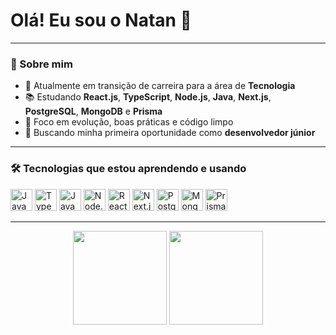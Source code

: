 <h1 align="left">Olá! Eu sou o Natan 👋</h1>

---

### 🚀 Sobre mim

- 💼 Atualmente em transição de carreira para a área de **Tecnologia**  
- 📚 Estudando **React.js**, **TypeScript**, **Node.js**, **Java**, **Next.js**, **PostgreSQL**, **MongoDB** e **Prisma**
- 🧠 Foco em evolução, boas práticas e código limpo
- 🎯 Buscando minha primeira oportunidade como **desenvolvedor júnior**

---

### 🛠️ Tecnologias que estou aprendendo e usando

<div align="left">
  <img src="https://cdn.jsdelivr.net/gh/devicons/devicon/icons/javascript/javascript-original.svg" height="35" alt="JavaScript" />
  <img src="https://cdn.jsdelivr.net/gh/devicons/devicon/icons/typescript/typescript-original.svg" height="35" alt="TypeScript" />
  <img src="https://cdn.jsdelivr.net/gh/devicons/devicon/icons/java/java-original.svg" height="35" alt="Java" />
  <img src="https://cdn.jsdelivr.net/gh/devicons/devicon/icons/nodejs/nodejs-original.svg" height="35" alt="Node.js" />
  <img src="https://cdn.jsdelivr.net/gh/devicons/devicon/icons/react/react-original.svg" height="35" alt="React.js" />
  <img src="https://cdn.jsdelivr.net/gh/devicons/devicon/icons/nextjs/nextjs-original.svg" height="35" alt="Next.js" />
  <img src="https://cdn.jsdelivr.net/gh/devicons/devicon/icons/postgresql/postgresql-original.svg" height="35" alt="PostgreSQL" />
  <img src="https://cdn.jsdelivr.net/gh/devicons/devicon/icons/mongodb/mongodb-original.svg" height="35" alt="MongoDB" />
  <img src="https://cdn.jsdelivr.net/gh/devicons/devicon/icons/prisma/prisma-original.svg" height="35" alt="Prisma" />
</div>

---

<div align="center">
  <img height="150em" src="https://github-readme-stats.vercel.app/api?username=natancorcovia&show_icons=true&theme=dark&count_private=true"/>
  <img height="150em" src="https://github-readme-stats.vercel.app/api/top-langs/?username=natancorcovia&layout=compact&langs_count=6&theme=dark"/>
</div>
